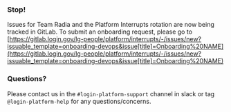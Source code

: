 ### Stop!

Issues for Team Radia and the Platform Interrupts rotation are now being tracked in GitLab.  To submit an onboarding request, please go to [https://gitlab.login.gov/lg-people/platform/interrupts/-/issues/new?issuable_template=onboarding-devops&issue[title]=Onboarding%20NAME](https://gitlab.login.gov/lg-people/platform/interrupts/-/issues/new?issuable_template=onboarding-devops&issue[title]=Onboarding%20NAME)

### Questions?
Please contact us in the `#login-platform-support` channel in slack or tag `@login-platform-help` for any questions/concerns.
